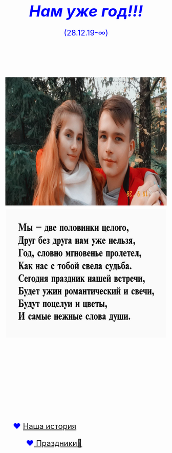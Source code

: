 <html lang=ru>
<head>
<title>Сюрприз</title>
</head>
<body background="НЕ ВХОДИТЬ/glavnaya/fon.jpg">
<style>
body {
    background: url(НЕ ВХОДИТЬ/glavnaya/fon.jpg) no-repeat;
	background-size: 100%;
	}
</style>	
<p align=center><font size=7 color=blue><b><i>Нам уже год!!!</i></b><br>
<font size=5 color=blue>(28.12.19-∞)
<br><br>
<style>
   li {
    list-style-type: none;
   }
   li:before {
    content: "♥"; 
   }
  </style><br>
  <img src="НЕ ВХОДИТЬ/glavnaya/gl1.jpg" alt="Ты самая красивая)))" width=700px height=400px>  <img src="НЕ ВХОДИТЬ/glavnaya/stix.jpg" width=500 height=400> <br><br><br><br><br>
 <p align=left> <font size=5><ul class=hr> <li> <a href="НЕ ВХОДИТЬ/ist/Istoria.html" title="Тут самые важные моменты наших отношений">Наша история
<!--  <font size=5><ul class=hr><li> <a href="НЕ ВХОДИТЬ/Milo/Milo.html" title="Тут немного милоты">Милота ʕ ᵔᴥᵔ ʔ</th>-->
  <p align=right><font size=5><ul class=hr><li> <a href="НЕ ВХОДИТЬ/Prazdniki/Prazdnik.html" title="Наши поздравления друг другу)))">Праздники🎁

